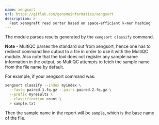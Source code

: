 ```yaml
---
name: xengsort
url: https://gitlab.com/genomeinformatics/xengsort
description: >
  Fast xenograft read sorter based on space-efficient k-mer hashing
---
```


The module parses results generated by the `xengsort classify` command.

**Note** - MultiQC parses the standard out from xengsort, hence one has to redirect
command line output to a file in order to use it with the MultiQC module. Also note
that the tool does not register any sample name information in the output, so MultiQC
attempts to fetch the sample name from the file name by default.

For example, if your xengsort command was:

```sh
xengsort classify --index myindex \
  --fastq paired.1.fq.gz --pairs paired.2.fq.gz \
  --prefix myresults \
  --classification count \
  > sample.txt
```

Then the sample name in the report will be `sample`, which is the base name of the file.
